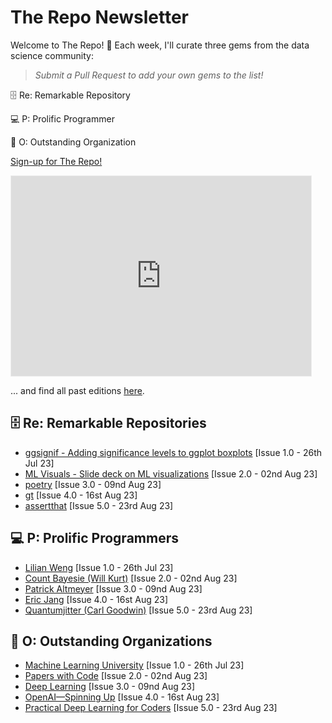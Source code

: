 # The Repo Newsletter

Welcome to The Repo! 🚀 Each week, I'll curate three gems from the data science community:
> *Submit a Pull Request to add your own gems to the list!*

🗄️ Re: Remarkable Repository

💻 P: Prolific Programmer

🏢 O: Outstanding Organization

[Sign-up for The Repo!](https://www.ds-econ.com/#/portal/signup/free)

<iframe src="https://dsecon.substack.com/embed" width="480" height="320" style="border:1px solid #EEE; background:white;" frameborder="0" scrolling="no"></iframe>

... and find all past editions [here](https://www.ds-econ.com/tag/repo/).


## 🗄️ Re: Remarkable Repositories
- [ggsignif - Adding significance levels to ggplot boxplots](https://github.com/const-ae/ggsignif) [Issue 1.0 - 26th Jul 23]
- [ML Visuals - Slide deck on ML visualizations](https://github.com/dair-ai/ml-visuals) [Issue 2.0 - 02nd Aug 23]
- [poetry](https://github.com/python-poetry/poetry?ref=ds-econ.com) [Issue 3.0 - 09nd Aug 23]
- [gt](https://github.com/rstudio/gt) [Issue 4.0 - 16st Aug 23]
- [assertthat](https://github.com/hadley/assertthat) [Issue 5.0 - 23rd Aug 23]

## 💻 P: Prolific Programmers
- [Lilian Weng](https://lilianweng.github.io) [Issue 1.0 - 26th Jul 23]
- [Count Bayesie (Will Kurt)](https://www.countbayesie.com) [Issue 2.0 - 02nd Aug 23]
- [Patrick Altmeyer](https://www.paltmeyer.com/blog/?ref=ds-econ.com) [Issue 3.0 - 09nd Aug 23]
- [Eric Jang](https://evjang.com/) [Issue 4.0 - 16st Aug 23]
- [Quantumjitter (Carl Goodwin)](https://www.quantumjitter.com/) [Issue 5.0 - 23rd Aug 23]

## 🏢 O: Outstanding Organizations
- [Machine Learning University](https://mlu-explain.github.io) [Issue 1.0 - 26th Jul 23]
- [Papers with Code](https://paperswithcode.com) [Issue 2.0 - 02nd Aug 23]
- [Deep Learning](https://www.deeplearningbook.org/?ref=ds-econ.com) [Issue 3.0 - 09nd Aug 23]
- [OpenAI—Spinning Up](https://spinningup.openai.com/en/latest/index.html) [Issue 4.0 - 16st Aug 23]
- [Practical Deep Learning for Coders](https://course.fast.ai/) [Issue 5.0 - 23rd Aug 23]
